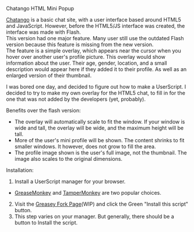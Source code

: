 Chatango HTML Mini Popup

[Chatango](http://chatango.com) is a basic chat site, with a user interface
based around HTML5 and JavaScript. However, before the HTML5/JS interface
was created, the interface was made with Flash.  
This version had one major feature. Many user still use the outdated Flash
version because this feature is missing from the new version.  
The feature is a simple overlay, which appears near the cursor when
you hover over another user's profile picture. This overlay would show
information about the user. Their age, gender, location, and a small description
would appear here if they added it to their profile. As well as an enlarged
version of their thumbnail.

I was bored one day, and decided to figure out how to make a UserScript.
I decided to try to make my own overlay for the HTML5 chat, to fill in for
the one that was not added by the developers (yet, probably).


Benefits over the flash version:
- The overlay will automatically scale to fit the window. If your window is
wide and tall, the overlay will be wide, and the maximum height will be tall.
- More of the user's mini profile will be shown. The content shrinks to fit
smaller windows. It however, does not grow to fill the area.
- The profile image shown is the user's full image, not the thumbnail.
The image also scales to the original dimensions.

Installation:

1. Install a UserScript manager for your browser.
- [GreaseMonkey](http://www.greasespot.net/) and
[TamperMonkey](http://tampermonkey.net/) are two popular choices.
2. Visit the [Greasey Fork Page](https://greasyfork.org)(WIP) and click the Green
"Install this script" button.
3. This step varies on your manager. But generally, there should be a
button to Install the script.
